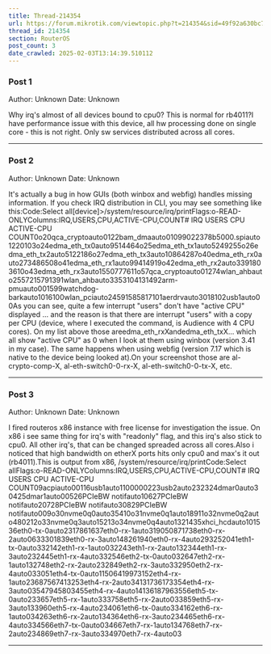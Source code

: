 ```yaml
---
title: Thread-214354
url: https://forum.mikrotik.com/viewtopic.php?t=214354&sid=49f92a630bc7970d8ca50523be880e8f
thread_id: 214354
section: RouterOS
post_count: 3
date_crawled: 2025-02-03T13:14:39.510112
---
```


### Post 1
Author: Unknown
Date: Unknown

Why irq's almost of all devices bound to cpu0? This is normal for rb4011?I have performance issue with this device, all hw processing done on single core - this is not right. Only sw services distributed across all cores.

---
### Post 2
Author: Unknown
Date: Unknown

It's actually a bug in how GUIs (both winbox and webfig) handles missing information. If you check IRQ distribution in CLI, you may see something like this:Code:Select all[device]>/system/resource/irq/printFlags:o-READ-ONLYColumns:IRQ,USERS,CPU,ACTIVE-CPU,COUNT#   IRQ  USERS          CPU   ACTIVE-CPU       COUNT0o20qca_cryptoauto0122bam_dmaauto01099022378b5000.spiauto1220103o24edma_eth_tx0auto9514464o25edma_eth_tx1auto5249255o26edma_eth_tx2auto5122186o27edma_eth_tx3auto10864287o40edma_eth_rx0auto273486508o41edma_eth_rx1auto99414919o42edma_eth_rx2auto3391803610o43edma_eth_rx3auto1550777611o57qca_cryptoauto01274wlan_ahbauto2557215791391wlan_ahbauto3353104131492arm-pmuauto001599watchdog-barkauto1016100wlan_pciauto24591585817101aerdrvauto3018102usb1auto00As you can see, quite a few interrupt "users" don't have "active CPU" displayed ... and the reason is that there are interrupt "users" with a copy per CPU (device, where I executed the command, is Audience with 4 CPU cores). On my list above those areedma_eth_rxXandedma_eth_txX... which all show "active CPU" as 0 when I look at them using winbox (version 3.41 in my case). The same happens when using webfig (version 7.17 which is native to the device being looked at).On your screenshot those are al-crypto-comp-X, al-eth-switch0-0-rx-X, al-eth-switch0-0-tx-X, etc.

---
### Post 3
Author: Unknown
Date: Unknown

I fired routeros x86 instance with free license for investigation the issue. On x86 i see same thing for  irq's with "readonly" flag, and this irq's also stick to cpu0. All other irq's, that can be changed spreaded across all cores.Also i noticed that high bandwidth on etherX ports hits only cpu0 and max's it out (rb4011).This is output from x86, /system/resource/irq/printCode:Select allFlags:o-READ-ONLYColumns:IRQ,USERS,CPU,ACTIVE-CPU,COUNT#   IRQ  USERS          CPU   ACTIVE-CPU        COUNT09acpiauto00116usb1auto1100000223usb2auto232324dmar0auto30425dmar1auto00526PCIeBW notifauto10627PCIeBW notifauto20728PCIeBW notifauto30829PCIeBW notifauto009o30nvme0q0auto35410o31nvme0q1auto18911o32nvme0q2auto480212o33nvme0q3auto15213o34nvme0q4auto1321435xhci_hcdauto101536eth0-tx-0auto2317861637eth0-rx-1auto319050871738eth0-rx-2auto0633301839eth0-rx-3auto148261940eth0-rx-4auto293252041eth1-tx-0auto332142eth1-rx-1auto032243eth1-rx-2auto132344eth1-rx-3auto232445eth1-rx-4auto332546eth2-tx-0auto032647eth2-rx-1auto132748eth2-rx-2auto232849eth2-rx-3auto332950eth2-rx-4auto033051eth4-tx-0auto11506419973152eth4-rx-1auto23687567413253eth4-rx-2auto34131736173354eth4-rx-3auto03547945803455eth4-rx-4auto14136187963556eth5-tx-0auto233657eth5-rx-1auto333758eth5-rx-2auto033859eth5-rx-3auto133960eth5-rx-4auto234061eth6-tx-0auto334162eth6-rx-1auto034263eth6-rx-2auto134364eth6-rx-3auto234465eth6-rx-4auto334566eth7-tx-0auto034667eth7-rx-1auto134768eth7-rx-2auto234869eth7-rx-3auto334970eth7-rx-4auto03

---
